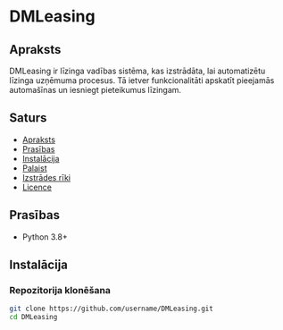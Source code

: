 # DMLeasing

## Apraksts
DMLeasing ir līzinga vadības sistēma, kas izstrādāta, lai automatizētu līzinga uzņēmuma procesus. Tā ietver funkcionalitāti apskatīt pieejamās automašīnas un iesniegt pieteikumus līzingam.

## Saturs
- [Apraksts](#apraksts)
- [Prasības](#prasības)
- [Instalācija](#instalācija)
- [Palaist](#palaist)
- [Izstrādes rīki](#izstrādes-rīki)
- [Licence](#licence)

## Prasības
- Python 3.8+

## Instalācija

### Repozitorija klonēšana
```bash
git clone https://github.com/username/DMLeasing.git
cd DMLeasing
